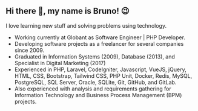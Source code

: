 Hi there 👋, my name is Bruno! 😉
---

I love learning new stuff and solving problems using technology.

- Working currently at Globant as Software Engineer | PHP Developer.
- Developing software projects as a freelancer for several companies since 2009.
- Graduated in Information Systems (2009), Database (2013), and Specialist in Digital Marketing (2017)
- Experienced in PHP, Laravel, CodeIgniter, Javascript, VueJS, jQuery, HTML, CSS, Bootstrap, Tailwind CSS, PHP Unit, Docker, Redis, MySQL, PostgreSQL, SQL Server, Oracle, SQLite, Git, GitHub, and GitLab.
- Also experienced with analysis and requirements gathering for Information Technology and Business Process Management (BPM) projects.
